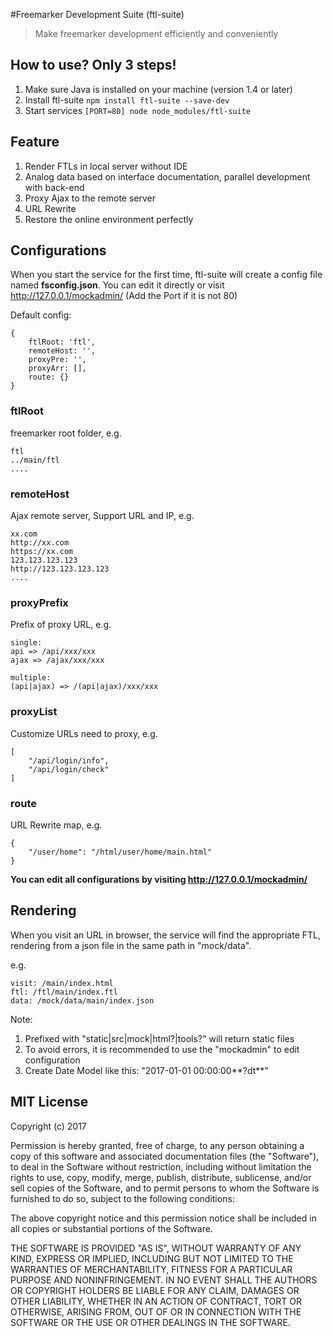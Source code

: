 #Freemarker Development Suite (ftl-suite)
> Make freemarker development efficiently and conveniently

## How to use? Only 3 steps!
1. Make sure Java is installed on your machine (version 1.4 or later)
2. Install ftl-suite `npm install ftl-suite --save-dev`
3. Start services `[PORT=80] node node_modules/ftl-suite`

## Feature
1. Render FTLs in local server without IDE
2. Analog data based on interface documentation, parallel development with back-end
3. Proxy Ajax to the remote server
4. URL Rewrite
5. Restore the online environment perfectly

## Configurations
When you start the service for the first time, ftl-suite will create a config file named **fsconfig.json**. You can edit it directly or visit http://127.0.0.1/mockadmin/ (Add the Port if it is not 80)

Default config:
```
{
    ftlRoot: 'ftl',
    remoteHost: '',
    proxyPre: '',
    proxyArr: [],
    route: {}
}
```

### ftlRoot
freemarker root folder, e.g.
```
ftl
../main/ftl
....
```

### remoteHost
Ajax remote server, Support URL and IP, e.g.
```
xx.com
http://xx.com
https://xx.com
123.123.123.123
http://123.123.123.123
....
```

### proxyPrefix
Prefix of proxy URL, e.g.
```
single:
api => /api/xxx/xxx
ajax => /ajax/xxx/xxx

multiple:
(api|ajax) => /(api|ajax)/xxx/xxx
```

### proxyList
Customize URLs need to proxy, e.g.
```
[
    "/api/login/info",
    "/api/login/check"
]
```

### route
URL Rewrite map, e.g.
```
{
    "/user/home": "/html/user/home/main.html"
}
```

**You can edit all configurations by visiting http://127.0.0.1/mockadmin/**

## Rendering
When you visit an URL in browser, the service will find the appropriate FTL, rendering from a json file in the same path in "mock/data".

e.g.

```
visit: /main/index.html
ftl: /ftl/main/index.ftl
data: /mock/data/main/index.json
```

Note:

1. Prefixed with "static|src|mock|html?|tools?" will return static files
2. To avoid errors, it is recommended to use the "mockadmin" to edit configuration
3. Create Date Model like this: "2017-01-01 00:00:00**?dt**"

## MIT License

Copyright (c) 2017

Permission is hereby granted, free of charge, to any person obtaining a copy
of this software and associated documentation files (the "Software"), to deal
in the Software without restriction, including without limitation the rights
to use, copy, modify, merge, publish, distribute, sublicense, and/or sell
copies of the Software, and to permit persons to whom the Software is
furnished to do so, subject to the following conditions:

The above copyright notice and this permission notice shall be included in all
copies or substantial portions of the Software.

THE SOFTWARE IS PROVIDED "AS IS", WITHOUT WARRANTY OF ANY KIND, EXPRESS OR
IMPLIED, INCLUDING BUT NOT LIMITED TO THE WARRANTIES OF MERCHANTABILITY,
FITNESS FOR A PARTICULAR PURPOSE AND NONINFRINGEMENT. IN NO EVENT SHALL THE
AUTHORS OR COPYRIGHT HOLDERS BE LIABLE FOR ANY CLAIM, DAMAGES OR OTHER
LIABILITY, WHETHER IN AN ACTION OF CONTRACT, TORT OR OTHERWISE, ARISING FROM,
OUT OF OR IN CONNECTION WITH THE SOFTWARE OR THE USE OR OTHER DEALINGS IN THE
SOFTWARE.